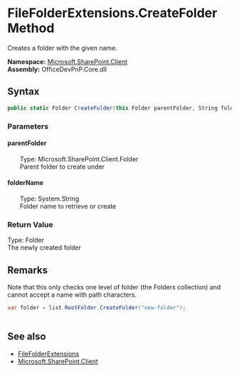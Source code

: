 # FileFolderExtensions.CreateFolder Method  
 Creates a folder with the given name.   

**Namespace:** [Microsoft.SharePoint.Client](Microsoft.SharePoint.Client.md)  
**Assembly:** OfficeDevPnP.Core.dll  
## Syntax
```C#
public static Folder CreateFolder(this Folder parentFolder, String folderName)
```
### Parameters
#### parentFolder  
&emsp;&emsp;Type: Microsoft.SharePoint.Client.Folder  
&emsp;&emsp;Parent folder to create under  

  

#### folderName  
&emsp;&emsp;Type: System.String  
&emsp;&emsp;Folder name to retrieve or create  

  

### Return Value
Type: Folder  
The newly created folder  


## Remarks
 Note that this only checks one level of folder (the Folders collection) and cannot accept a name with path characters. 

```C#
var folder = list.RootFolder.CreateFolder("new-folder");
            
```
  
## See also
- [FileFolderExtensions](Microsoft.SharePoint.Client.FileFolderExtensions.md) 
- [Microsoft.SharePoint.Client](Microsoft.SharePoint.Client.md) 
